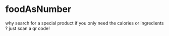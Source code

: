 # foodAsNumber
why search for a special product if you only need the calories or ingredients ? just scan a qr code!
